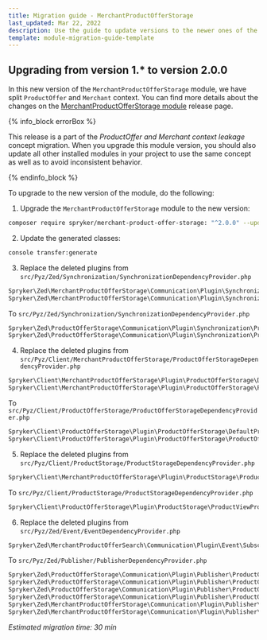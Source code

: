 ```yaml
---
title: Migration guide - MerchantProductOfferStorage
last_updated: Mar 22, 2022
description: Use the guide to update versions to the newer ones of the MerchantProductOfferStorage module.
template: module-migration-guide-template
---
```


## Upgrading from version 1.* to version 2.0.0

In this new version of the `MerchantProductOfferStorage` module, we have split `ProductOffer` and `Merchant` context. You can find more details about the changes on the [MerchantProductOfferStorage module](https://github.com/spryker/merchant-product-offer-storage/releases) release page.

{% info_block errorBox %}

This release is a part of the *ProductOffer and Merchant context leakage* concept migration. When you upgrade this module version, you should also update all other installed modules in your project to use the same concept as well as to avoid inconsistent behavior.

{% endinfo_block %}

To upgrade to the new version of the module, do the following:

1. Upgrade the `MerchantProductOfferStorage` module to the new version:

```bash
composer require spryker/merchant-product-offer-storage: "^2.0.0" --update-with-dependencies
```

2. Update the generated classes:
```bash
console transfer:generate
```

3. Replace the deleted plugins from `src/Pyz/Zed/Synchronization/SynchronizationDependencyProvider.php`
 ```php
Spryker\Zed\MerchantProductOfferStorage\Communication\Plugin\Synchronization\ProductConcreteProductOffersSynchronizationDataBulkRepositoryPlugin
Spryker\Zed\MerchantProductOfferStorage\Communication\Plugin\Synchronization\ProductOfferSynchronizationDataBulkRepositoryPlugin
```

To `src/Pyz/Zed/Synchronization/SynchronizationDependencyProvider.php`
```php
Spryker\Zed\ProductOfferStorage\Communication\Plugin\Synchronization\ProductConcreteProductOffersSynchronizationDataBulkRepositoryPlugin
Spryker\Zed\ProductOfferStorage\Communication\Plugin\Synchronization\ProductOfferSynchronizationDataBulkRepositoryPlugin
```

4. Replace the deleted plugins from `src/Pyz/Client/MerchantProductOfferStorage/ProductOfferStorageDependencyProvider.php`
 ```php
Spryker\Client\MerchantProductOfferStorage\Plugin\ProductOfferStorage\DefaultProductOfferReferenceStrategyPlugin
Spryker\Client\MerchantProductOfferStorage\Plugin\ProductOfferStorage\ProductOfferReferenceStrategyPlugin
```

To `src/Pyz/Client/ProductOfferStorage/ProductOfferStorageDependencyProvider.php`
```php
Spryker\Client\ProductOfferStorage\Plugin\ProductOfferStorage\DefaultProductOfferReferenceStrategyPlugin
Spryker\Client\ProductOfferStorage\Plugin\ProductOfferStorage\ProductOfferReferenceStrategyPlugin
```

5. Replace the deleted plugins from `src/Pyz/Client/ProductStorage/ProductStorageDependencyProvider.php`
 ```php
Spryker\Client\MerchantProductOfferStorage\Plugin\ProductStorage\ProductViewProductOfferExpanderPlugin
```

To `src/Pyz/Client/ProductStorage/ProductStorageDependencyProvider.php`
```php
Spryker\Client\ProductOfferStorage\Plugin\ProductStorage\ProductViewProductOfferExpanderPlugin
```

6. Replace the deleted plugins from `src/Pyz/Zed/Event/EventDependencyProvider.php`
 ```php
Spryker\Zed\MerchantProductOfferSearch\Communication\Plugin\Event\Subscriber\MerchantProductOfferStorageEventSubscriber
```

To `src/Pyz/Zed/Publisher/PublisherDependencyProvider.php`
```php
Spryker\Zed\ProductOfferStorage\Communication\Plugin\Publisher\ProductConcreteOffers\ProductConcreteProductOffersDeletePublisherPlugin
Spryker\Zed\ProductOfferStorage\Communication\Plugin\Publisher\ProductConcreteOffers\ProductConcreteProductOffersWritePublisherPlugin
Spryker\Zed\ProductOfferStorage\Communication\Plugin\Publisher\ProductOffer\ProductOfferDeletePublisherPlugin
Spryker\Zed\ProductOfferStorage\Communication\Plugin\Publisher\ProductOffer\ProductOfferWritePublisherPlugin
Spryker\Zed\MerchantProductOfferStorage\Communication\Plugin\Publisher\ProductConcreteProductOffer\MerchantProductConcreteProductOfferWritePublisherPlugin
Spryker\Zed\MerchantProductOfferStorage\Communication\Plugin\Publisher\Merchant\MerchantProductOfferWritePublisherPlugin
```

*Estimated migration time: 30 min*
